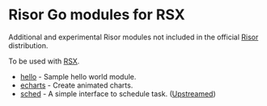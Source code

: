 # Risor Go modules for RSX

Additional and experimental Risor modules not included in the official [Risor](https://github.com/risor-io/risor) distribution.

To be used with [RSX](https://github.com/rubiojr/rsx).

* [hello](/hello)   - Sample hello world module.
* [echarts](/echarts) - Create animated charts.
* [sched](/sched) - A simple interface to schedule task. ([Upstreamed](https://github.com/risor-io/risor/pull/283))
